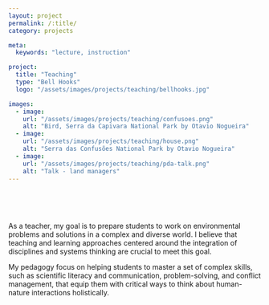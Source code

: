 ```yaml
---
layout: project
permalink: /:title/
category: projects

meta:
  keywords: "lecture, instruction"

project:
  title: "Teaching"
  type: "Bell Hooks"
  logo: "/assets/images/projects/teaching/bellhooks.jpg"

images:
  - image:
    url: "/assets/images/projects/teaching/confusoes.png"
    alt: "Bird, Serra da Capivara National Park by Otavio Nogueira"
  - image:
    url: "/assets/images/projects/teaching/house.png"
    alt: "Serra das Confusões National Park by Otavio Nogueira"
  - image:
    url: "/assets/images/projects/teaching/pda-talk.png"
    alt: "Talk - land managers"
---
```

<p style="padding-top:50px">

<p>
 As a teacher, my goal is to prepare students to work on environmental problems and solutions in a complex and diverse world. I believe that teaching and learning approaches centered around the integration of disciplines and systems thinking are crucial to meet this goal.

My pedagogy focus on helping students to master a set of complex skills, such as scientific literacy and communication, problem-solving, and conflict management, that equip them with critical ways to think about human-nature interactions holistically.
</p>
